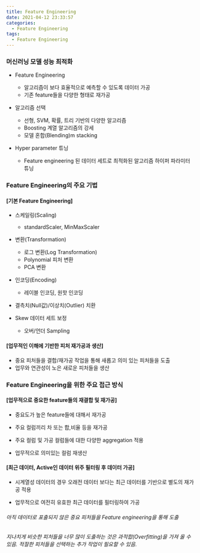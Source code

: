 ```yaml
---
title: Feature Engineering
date: 2021-04-12 23:33:57
categories:
  - Feature Engineering
tags:
  - Feature Engineering
---
```


### 머신러닝 모델 성능 최적화

* Feature Engineering
  - 알고리즘이 보다 효율적으로 예측할 수 있도록 데이터 가공
  - 기존 feature들을 다양한 형태로 재가공
    
* 알고리즘 선택
  - 선형, SVM, 확률, 트리 기반의 다양한 알고리즘
  - Boosting 계열 알고리즘의 강세
  - 모델 혼합(Blending)m stacking

* Hyper parameter 튜닝
  - Feature engineering 된 데이터 세트로 최적화된 알고리즘 하이퍼 파라미터 튜닝
    


### Feature Engineering의 주요 기법

#### [기본 Feature Engineering]

* 스케일링(Scaling)
    - standardScaler, MinMaxScaler
    
* 변환(Transformation)
    - 로그 변환(Log Transformation)
    - Polynomial 피처 변환
    - PCA 변환
    
* 인코딩(Encoding)
    - 레이블 인코딩, 원핫 인코딩
    
* 결측치(Null값)/이상치(Outlier) 치환

* Skew 데이터 세트 보정
    - 오버/언더 Sampling
    

#### [업무적인 이해에 기반한 피처 재가공과 생산]
* 중요 피처들을 결합/재가공 작업을 통해 새롭고 의미 있는 피처들을 도출
* 업무와 연관성이 노은 새로운 피처들을 생산


### Feature Engineering을 위한 주요 접근 방식

#### [업무적으로 중요한 feature들의 재결합 및 재가공]
* 중요도가 높은 feature들에 대해서 재가공

* 주요 컬럼끼리 차 또는 합,비율 등을 재가공

* 주요 컬럼 및 가공 컬럼들에 대한 다양한 aggregation 적용

* 업무적으로 의미있는 컬럼 재생산

#### [최근 데이터, Active인 데이터 위주 필터링 후 데이터 가공]
* 시계열성 데이터의 경우 오래전 데이터 보다는 최근 데이터를 기반으로 별도의 재가공 적용

* 업무적으로 여전히 유효한 최근 데이터를 필터링하여 가공 
  

###### 아직 데이터로 표출되지 않은 중요 피처들을 Feature engineering을 통해 도출


###### 지나치게 비슷한 피처들을 너무 많이 도출하는 것은 과적합(Overfitting)을 가져 올 수 있음. 적절한 피처들을 선택하는 추가 작업이 필요할 수 있음.
